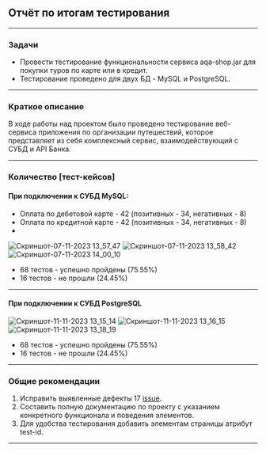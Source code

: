 ## Отчёт по итогам тестирования
______
### Задачи
- Провести тестирование функциональности сервиса aqa-shop.jar для покупки туров по карте или в кредит.
- Тестирование проведено для двух БД - MySQL и PostgreSQL.

______

### Краткое описание

В ходе работы над проектом было проведено тестирование веб-сервиса приложения по организации путешествий, которое представляет из себя комплексный сервис, взаимодействующий с СУБД и API Банка.

______

### Количество [тест-кейсов]

#### При подключении к СУБД MySQL:
- Оплата по дебетовой карте - 42 (позитивных - 34, негативных - 8)
- Оплата по кредитной карте - 42 (позитивных - 34, негативных - 8)
- 
![Скриншот-07-11-2023 13_57_47](https://github.com/MrLaikaBoss/QA-diploma/assets/131680949/dcc7c41b-92e0-4c6c-9ade-600fe685557f)
![Скриншот-07-11-2023 13_58_42](https://github.com/MrLaikaBoss/QA-diploma/assets/131680949/73c71ce2-7637-450c-8249-6847a2fe1a07)
![Скриншот-07-11-2023 14_00_10](https://github.com/MrLaikaBoss/QA-diploma/assets/131680949/9bd83aa9-304e-4190-94ec-dc26e2c2d111)


* 68 тестов - успешно пройдены (75.55%)
* 16 тестов - не прошли (24.45%)

______

#### При подключении к СУБД PostgreSQL

![Скриншот-11-11-2023 13_15_14](https://github.com/MrLaikaBoss/QA-diploma/assets/131680949/50f643f0-8ee2-4399-814e-993d36ef7aba)
![Скриншот-11-11-2023 13_16_15](https://github.com/MrLaikaBoss/QA-diploma/assets/131680949/e6ad70c5-2478-4e47-95c9-757720c50752)
![Скриншот-11-11-2023 13_18_19](https://github.com/MrLaikaBoss/QA-diploma/assets/131680949/d342c7be-97d0-485e-a606-b88909bfd560)


* 68 тестов - успешно пройдены (75.55%)
* 16 тестов - не прошли (24.45%)


______

### Общие рекомендации

1. Исправить выявленные дефекты 17 [issue](https://github.com/MrLaikaBoss/QA-diploma/issues).
2. Составить полную документацию по проекту с указанием конкретного функционала и поведения элементов.
3. Для удобства тестирования добавить элементам страницы атрибут test-id.
______
